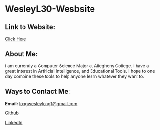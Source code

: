 # WesleyL30-Wesbsite

## Link to Website:
[Click Here](https://wesleyl30.netlify.app/)

## About Me:
I am currently a Computer Science Major at Allegheny College.  I have a great interest in Artificial Intelligence, and Educational Tools.  I hope to one day combine these tools to help anyone learn whatever they want to.

## Ways to Contact Me:

**Email:**      longwesleylong1@gmail.com

[Github](https://www.github.com/wesleyl30)

[LinkedIn](https://www.linkedin.com/long-wesley)